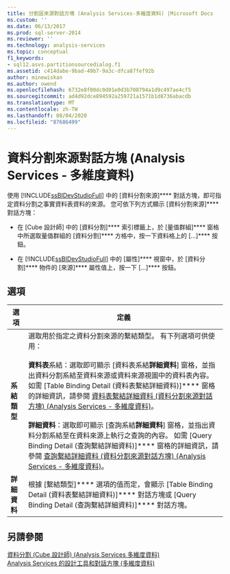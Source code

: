 ```yaml
---
title: 分割區來源對話方塊 (Analysis Services-多維度資料) |Microsoft Docs
ms.custom: ''
ms.date: 06/13/2017
ms.prod: sql-server-2014
ms.reviewer: ''
ms.technology: analysis-services
ms.topic: conceptual
f1_keywords:
- sql12.asvs.partitionsourcedialog.f1
ms.assetid: c414dabe-9bad-49b7-9a3c-dfca87fef92b
author: minewiskan
ms.author: owend
ms.openlocfilehash: 6732e8f00dc0d01e0d3b708794a1d9c497ae4cf5
ms.sourcegitcommit: ad4d92dce894592a259721a1571b1d8736abacdb
ms.translationtype: MT
ms.contentlocale: zh-TW
ms.lasthandoff: 08/04/2020
ms.locfileid: "87686499"
---
```

# <a name="partition-source-dialog-box-analysis-services---multidimensional-data"></a>資料分割來源對話方塊 (Analysis Services - 多維度資料)
  使用 [!INCLUDE[ssBIDevStudioFull](../includes/ssbidevstudiofull-md.md)] 中的 [資料分割來源]**** 對話方塊，即可指定資料分割之事實資料表資料的來源。 您可依下列方式顯示 [資料分割來源]**** 對話方塊：  
  
-   在 [Cube 設計師] 中的 [資料分割]**** 索引標籤上，於 [量值群組]**** 窗格中所選取量值群組的 [資料分割]**** 方格中，按一下資料格上的 [...]**** 按鈕。  
  
-   在 [!INCLUDE[ssBIDevStudioFull](../includes/ssbidevstudiofull-md.md)] 中的 [屬性]**** 視窗中，於 [資料分割]**** 物件的 [來源]**** 屬性值上，按一下 [...]**** 按鈕。  
  
## <a name="options"></a>選項  
  
|選項|定義|  
|------------|----------------|  
|**系結類型**|選取用於指定之資料分割來源的繫結類型。 有下列選項可供使用：<br /><br /> **資料表**系結：選取即可顯示 [資料表系結**詳細資料**] 窗格，並指出資料分割系結至資料來源或資料來源視圖中的資料表內容。 如需 [Table Binding Detail (資料表繫結詳細資料)]**** 窗格的詳細資訊，請參閱 [資料表繫結詳細資料 &#40;資料分割來源對話方塊&#41; &#40;Analysis Services - 多維度資料&#41;](table-binding-partition-source-dialog-analysis-services-multidimensional-data.md)。<br /><br /> **詳細資料**：選取即可顯示 [查詢系結**詳細資料**] 窗格，並指出資料分割系結至在資料來源上執行之查詢的內容。 如需 [Query Binding Detail (查詢繫結詳細資料)]**** 窗格的詳細資訊，請參閱 [查詢繫結詳細資料 &#40;資料分割來源對話方塊&#41; &#40;Analysis Services - 多維度資料&#41;](query-binding-partition-source-dialog-analysis-services-multidimensional-data.md)。|  
|**詳細資料**|根據 [繫結類型]**** 選項的值而定，會顯示 [Table Binding Detail (資料表繫結詳細資料)]**** 對話方塊或 [Query Binding Detail (查詢繫結詳細資料)]**** 對話方塊。|  
  
## <a name="see-also"></a>另請參閱  
 [資料分割 &#40;Cube 設計師&#41; &#40;Analysis Services 多維度資料&#41;](partitions-cube-designer-analysis-services-multidimensional-data.md)   
 [Analysis Services 的設計工具和對話方塊 &#40;多維度資料&#41;](analysis-services-designers-and-dialog-boxes-multidimensional-data.md)  
  
  
